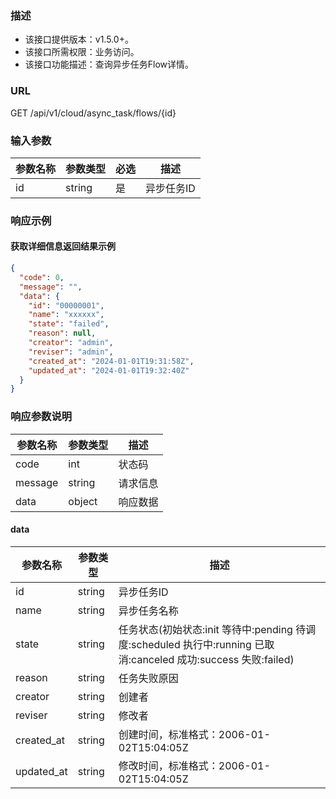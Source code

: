### 描述

- 该接口提供版本：v1.5.0+。
- 该接口所需权限：业务访问。
- 该接口功能描述：查询异步任务Flow详情。

### URL

GET /api/v1/cloud/async_task/flows/{id}

### 输入参数

| 参数名称 | 参数类型 | 必选 | 描述      |
|---------|--------|------|----------|
| id      | string | 是   | 异步任务ID |

### 响应示例

#### 获取详细信息返回结果示例

```json
{
  "code": 0,
  "message": "",
  "data": {
    "id": "00000001",
    "name": "xxxxxx",
    "state": "failed",
    "reason": null,
    "creator": "admin",
    "reviser": "admin",
    "created_at": "2024-01-01T19:31:58Z",
    "updated_at": "2024-01-01T19:32:40Z"
  }
}
```

### 响应参数说明

| 参数名称  | 参数类型  | 描述    |
|---------|----------|---------|
| code    | int      | 状态码   |
| message | string   | 请求信息 |
| data    | object   | 响应数据 |

#### data

| 参数名称     | 参数类型  | 描述                                   |
|------------|----------|----------------------------------------|
| id         | string   | 异步任务ID                              |
| name       | string   | 异步任务名称                             |
| state      | string   | 任务状态(初始状态:init 等待中:pending 待调度:scheduled 执行中:running 已取消:canceled 成功:success 失败:failed) |
| reason     | string   | 任务失败原因                             |
| creator    | string   | 创建者                                  |
| reviser    | string   | 修改者                                  |
| created_at | string   | 创建时间，标准格式：2006-01-02T15:04:05Z   |
| updated_at | string   | 修改时间，标准格式：2006-01-02T15:04:05Z   |
